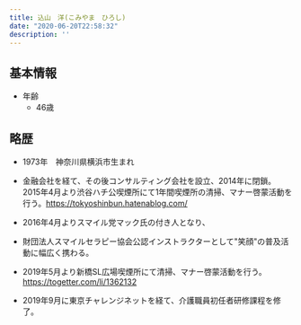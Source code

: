 ```yaml
---
title: 込山　洋(こみやま　ひろし)
date: "2020-06-20T22:58:32"
description: ''
---
```


## 基本情報

* 年齢
  * 46歳

## 略歴

* 1973年　神奈川県横浜市生まれ

* 金融会社を経て、その後コンサルティング会社を設立、2014年に閉鎖。2015年4月より渋谷ハチ公喫煙所にて1年間喫煙所の清掃、マナー啓蒙活動を行う。https://tokyoshinbun.hatenablog.com/

* 2016年4月よりスマイル党マック氏の付き人となり、

* 財団法人スマイルセラピー協会公認インストラクターとして"笑顔"の普及活動に幅広く携わる。

* 2019年5月より新橋SL広場喫煙所にて清掃、マナー啓蒙活動を行う。https://togetter.com/li/1362132

* 2019年9月に東京チャレンジネットを経て、介護職員初任者研修課程を修了。

